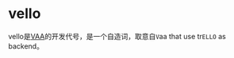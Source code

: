 # vello

vello是[VAA](http://xiaominglui.github.io/vello/ "Vocabulary Anytime Anywhere")的开发代号，是一个自造词，取意自`V`aa that use tr`ELLO` as backend。
